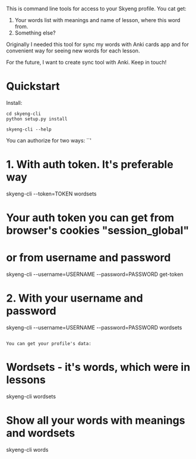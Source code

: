 This is command line tools for access to your Skyeng profile.
You cat get:
1. Your words list with meanings and name of lesson, where this word from.
2. Something else?

Originally I needed this tool for sync my words with Anki cards app 
and for convenient way for seeing new words for each lesson.

For the future, I want to create sync tool with Anki. Keep in touch!

# Quickstart

Install:
```
cd skyeng-cli
python setup.py install

skyeng-cli --help
```

You can authorize for two ways:
``'
# 1. With auth token. It's preferable way
skyeng-cli --token=TOKEN wordsets
# Your auth token you can get from browser's cookies "session_global"
#   or from username and password
skyeng-cli --username=USERNAME --password=PASSWORD get-token

# 2. With your username and password
skyeng-cli --username=USERNAME --password=PASSWORD wordsets
```

You can get your profile's data:
```
# Wordsets - it's words, which were in lessons
skyeng-cli wordsets

# Show all your words with meanings and wordsets
skyeng-cli words
```
